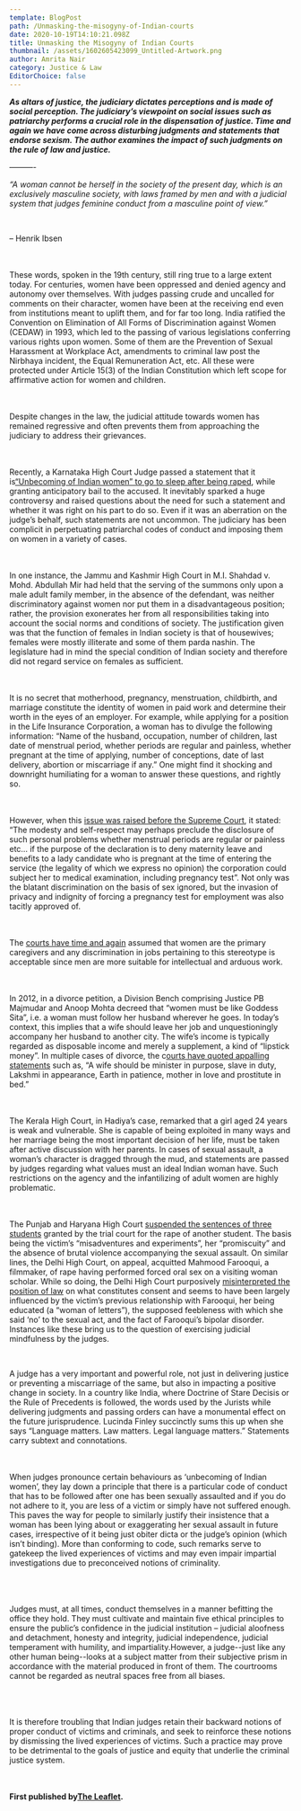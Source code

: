 ```yaml
---
template: BlogPost
path: /Unmasking-the-misogyny-of-Indian-courts
date: 2020-10-19T14:10:21.098Z
title: Unmasking the Misogyny of Indian Courts
thumbnail: /assets/1602605423099_Untitled-Artwork.png
author: Amrita Nair
category: Justice & Law
EditorChoice: false
---
```

***As altars of justice, the judiciary dictates perceptions and is made of social perception. The judiciary’s viewpoint on social issues such as patriarchy performs a crucial role in the dispensation of justice. Time and again we have come across disturbing judgments and statements that endorse sexism. The author examines the impact of such judgments on the rule of law and justice.***

———-

*“A woman cannot be herself in the society of the present day, which is an exclusively masculine society, with laws framed by men and with a judicial system that judges feminine conduct from a masculine point of view.”*

<br>

– Henrik Ibsen

<br>\
These words, spoken in the 19th century, still ring true to a large extent today. For centuries, women have been oppressed and denied agency and autonomy over themselves. With judges passing crude and uncalled for comments on their character, women have been at the receiving end even from institutions meant to uplift them, and for far too long. India ratified the Convention on Elimination of All Forms of Discrimination against Women (CEDAW) in 1993, which led to the passing of various legislations conferring various rights upon women. Some of them are the Prevention of Sexual Harassment at Workplace Act, amendments to criminal law post the Nirbhaya incident, the Equal Remuneration Act, etc. All these were protected under Article 15(3) of the Indian Constitution which left scope for affirmative action for women and children.

<br>\
Despite changes in the law, the judicial attitude towards women has remained regressive and often prevents them from approaching the judiciary to address their grievances.

<br>\
Recently, a Karnataka High Court Judge passed a statement that it is[“Unbecoming of Indian women” to go to sleep after being raped](https://indiankanoon.org/doc/140236942/#:~:text=Sri%20Rakesh%20B%20vs%20State%20Of%20Karnataka%20on%2022%20June%2C%202020&text=Petitioner%20being%20the%20accused%20in,of%20IPC%2C%201860%20and%20Sec.), while granting anticipatory bail to the accused. It inevitably sparked a huge controversy and raised questions about the need for such a statement and whether it was right on his part to do so. Even if it was an aberration on the judge’s behalf, such statements are not uncommon. The judiciary has been complicit in perpetuating patriarchal codes of conduct and imposing them on women in a variety of cases.

<br>\
In one instance, the Jammu and Kashmir High Court in M.I. Shahdad v. Mohd. Abdullah Mir had held that the serving of the summons only upon a male adult family member, in the absence of the defendant, was neither discriminatory against women nor put them in a disadvantageous position; rather, the provision exonerates her from all responsibilities taking into account the social norms and conditions of society. The justification given was that the function of females in Indian society is that of housewives; females were mostly illiterate and some of them parda nashin. The legislature had in mind the special condition of Indian society and therefore did not regard service on females as sufficient.

<br>\
It is no secret that motherhood, pregnancy, menstruation, childbirth, and marriage constitute the identity of women in paid work and determine their worth in the eyes of an employer. For example, while applying for a position in the Life Insurance Corporation, a woman has to divulge the following information: “Name of the husband, occupation, number of children, last date of menstrual period, whether periods are regular and painless, whether pregnant at the time of applying, number of conceptions, date of last delivery, abortion or miscarriage if any.” One might find it shocking and downright humiliating for a woman to answer these questions, and rightly so.



<br>\
However, when this [issue was raised before the Supreme Court](https://indiankanoon.org/doc/832598/), it stated: “The modesty and self-respect may perhaps preclude the disclosure of such personal problems whether menstrual periods are regular or painless etc… if the purpose of the declaration is to deny maternity leave and benefits to a lady candidate who is pregnant at the time of entering the service (the legality of which we express no opinion) the corporation could subject her to medical examination, including pregnancy test”. Not only was the blatant discrimination on the basis of sex ignored, but the invasion of privacy and indignity of forcing a pregnancy test for employment was also tacitly approved of.

<br>\
The [courts have time and again](https://indiankanoon.org/doc/199533/) assumed that women are the primary caregivers and any discrimination in jobs pertaining to this stereotype is acceptable since men are more suitable for intellectual and arduous work.

<br>\
In 2012, in a divorce petition, a Division Bench comprising Justice PB Majmudar and Anoop Mohta decreed that “women must be like Goddess Sita”, i.e. a woman must follow her husband wherever he goes. In today’s context, this implies that a wife should leave her job and unquestioningly accompany her husband to another city. The wife’s income is typically regarded as disposable income and merely a supplement, a kind of “lipstick money”. In multiple cases of divorce, the c[ourts have quoted appalling statements](https://www.lawyerservices.in/VV-Prabhakaran-Versus-T-Chandramathi-2018-08-01) such as, “A wife should be minister in purpose, slave in duty, Lakshmi in appearance, Earth in patience, mother in love and prostitute in bed.”

<br>\
The Kerala High Court, in Hadiya’s case, remarked that a girl aged 24 years is weak and vulnerable. She is capable of being exploited in many ways and her marriage being the most important decision of her life, must be taken after active discussion with her parents. In cases of sexual assault, a woman’s character is dragged through the mud, and statements are passed by judges regarding what values must an ideal Indian woman have. Such restrictions on the agency and the infantilizing of adult women are highly problematic.

<br>\
The Punjab and Haryana High Court [suspended the sentences of three students](https://indiankanoon.org/doc/157126399/) granted by the trial court for the rape of another student. The basis being the victim’s “misadventures and experiments”, her “promiscuity” and the absence of brutal violence accompanying the sexual assault. On similar lines, the Delhi High Court, on appeal, acquitted Mahmood Farooqui, a filmmaker, of rape having performed forced oral sex on a visiting woman scholar. While so doing, the Delhi High Court purposively [misinterpreted the position of law](https://indiankanoon.org/doc/160377045/) on what constitutes consent and seems to have been largely influenced by the victim’s previous relationship with Farooqui, her being educated (a “woman of letters”), the supposed feebleness with which she said ‘no’ to the sexual act, and the fact of Farooqui’s bipolar disorder. Instances like these bring us to the question of exercising judicial mindfulness by the judges.

<br>

A judge has a very important and powerful role, not just in delivering justice or preventing a miscarriage of the same, but also in impacting a positive change in society. In a country like India, where Doctrine of Stare Decisis or the Rule of Precedents is followed, the words used by the Jurists while delivering judgments and passing orders can have a monumental effect on the future jurisprudence. Lucinda Finley succinctly sums this up when she says “Language matters. Law matters. Legal language matters.” Statements carry subtext and connotations.

<br>\
When judges pronounce certain behaviours as ‘unbecoming of Indian women’, they lay down a principle that there is a particular code of conduct that has to be followed after one has been sexually assaulted and if you do not adhere to it, you are less of a victim or simply have not suffered enough. This paves the way for people to similarly justify their insistence that a woman has been lying about or exaggerating her sexual assault in future cases, irrespective of it being just obiter dicta or the judge’s opinion (which isn’t binding). More than conforming to code, such remarks serve to gatekeep the lived experiences of victims and may even impair impartial investigations due to preconceived notions of criminality.

\
<br>\
Judges must, at all times, conduct themselves in a manner befitting the office they hold. They must cultivate and maintain five ethical principles to ensure the public’s confidence in the judicial institution – judicial aloofness and detachment, honesty and integrity, judicial independence, judicial temperament with humility, and impartiality.However, a judge--just like any other human being--looks at a subject matter from their subjective prism in accordance with the material produced in front of them. The courtrooms cannot be regarded as neutral spaces free from all biases.

\
<br>\
It is therefore troubling that Indian judges retain their backward notions of proper conduct of victims and criminals, and seek to reinforce these notions by dismissing the lived experiences of victims. Such a practice may prove to be detrimental to the goals of justice and equity that underlie the criminal justice system.

<br>**\
First published by[The Leaflet](https://www.theleaflet.in/unmasking-the-misogyny-of-indian-courts/).**
